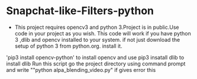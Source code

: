 # Snapchat-like-Filters-python
* This project  requires opencv3 and python 3.Project is in public.Use code in your project as you wish.
This code will work if you have python 3 ,dlib and opencv installed to your system.
 if not just download the setup of python 3 from python.org.
 install it.

 'pip3 install opencv-python' to install opencv
 and use
 pip3 insatall dlib to install dlib
Run this script go the project directory using command prompt and write  ""python alpa_blending_video.py"
if gives error this
